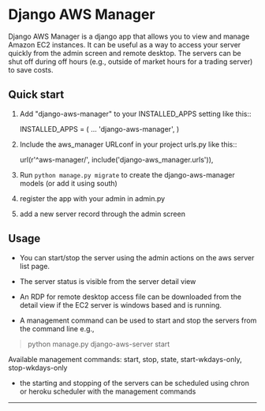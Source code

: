 Django AWS Manager
==================

Django AWS Manager is a django app that allows you to view and manage Amazon EC2 instances.  It can be useful as a way to access your server quickly from the admin screen and remote desktop.  The servers can be shut off during off hours (e.g., outside of market hours for a trading server) to save costs.

Quick start
-----------

1. Add "django-aws-manager" to your INSTALLED_APPS setting like this::

    INSTALLED_APPS = (
        ...
        'django-aws-manager',
    )

2. Include the aws_manager URLconf in your project urls.py like this::

    url(r'^aws-manager/', include('django-aws_manager.urls')),

3. Run `python manage.py migrate` to create the django-aws-manager models (or add it using south)

4. register the app with your admin in admin.py

5. add a new server record through the admin screen

Usage
------

- You can start/stop the server using the admin actions on the aws server list page.

- The server status is visible from the server detail view

- An RDP for remote desktop access file can be downloaded from the detail view if the EC2 server is windows based and is running.

- A management command can be used to start and stop the servers from the command line
e.g.,

> python manage.py django-aws-server <servername> start

Available management commands: start, stop, state, start-wkdays-only, stop-wkdays-only

- the starting and stopping of the servers can be scheduled using chron or heroku scheduler with the management commands


-------

